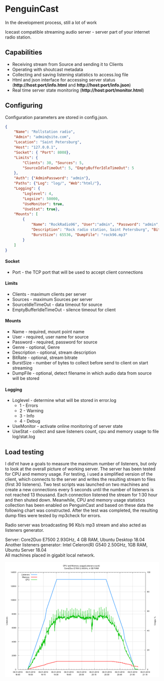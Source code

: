 # PenguinCast
In the development process, still a lot of work

Icecast compatible streaming audio server - server part of your internet radio station.

## Capabilities
* Receiving stream from Source and sending it to Clients
* Operating with shoutcast metadata
* Collecting and saving listening statistics to access.log file
* Html and json interface for accessing server status (__http://host:port/info.html__ and __http://host:port/info.json__)
* Real time server state monitoring (__http://host:port/monitor.html__)

## Configuring
Configuration parameters are stored in config.json.

```json
{
    "Name": "Rollstation radio",
    "Admin": "admin@site.com",
    "Location": "Saint Petersburg",
    "Host": "127.0.0.1",
    "Socket": { "Port": 8008},
    "Limits": {
        "Clients": 30, "Sources": 5, 
        "SourceIdleTimeOut": 5, "EmptyBufferIdleTimeOut": 5
    },
    "Auth": {"AdminPassword": "admin"},
    "Paths": {"Log": "log/", "Web":"html/"},
    "Logging": {
        "Loglevel": 4,
        "Logsize": 50000,
        "UseMonitor": true,
        "UseStat": true},
    "Mounts": [
        {
            "Name": "RockRadio96", "User":"admin", "Password": "admin", "Genre":"Rock", 
            "Description": "Rock radio station, Saint Petersburg", "BitRate":96, 
            "BurstSize": 65536, "DumpFile": "rock96.mp3"
        }
    ]
}
```

#### Socket
- Port - the TCP port that will be used to accept client connections

#### Limits
- Clients - maximum clients per server
- Sources - maximum Sources per server
- SourceIdleTimeOut - data timeout for source
- EmptyBufferIdleTimeOut - silence timeout for client

#### Mounts
- Name - required, mount point name
- User - required, user name for source
- Password - required, password for source
- Genre - optional, Genre
- Description - optional, stream description
- BitRate - optional, stream bitrate
- BurstSize - number of bytes to collect before send to client on start streaming
- DumpFile - optional, detect filename in which audio data from source will be stored

#### Logging
- Loglevel - determine what will be stored in error.log 
    - 1 - Errors
    - 2 - Warning
    - 3 - Info
    - 4 - Debug
- UseMonitor - activate online monitoring of server state
- UseStat - collect and save listeners count, cpu and memory usage to file log/stat.log


## Load testing
I did'nt have a goals to measure the maximum number of listeners, but only to look at the overall picture of working server. The server has been tested for CPU and memory usage. For testing, i used a simplified version of the client, which connects to the server and writes the resulting stream to files (first 30 listeners). Two test scripts was launched on two machines and create a new connections every 5 seconds until the number of listeners is not reached 13 thousand. Each connection listened the stream for 1:30 hour and then shuted down. Meanwhile, CPU and memory usage statistics collection has been enabled on PenguinCast and based on these data the following chart was constructed. After the test was completed, the resulting dump files were tested by mp3check for errors.

Radio server was broadcasting 96 Kb/s mp3 stream and also acted as listeners generator.  

Server: Core2Duo E7500 2.93GHz, 4 GB RAM, Ubuntu Desktop 18.04  
Another listeners generator: Intel Celeron(R) G540 2.50GHz, 1GB RAM, Ubuntu Server 18.04  
All machines placed in gigabit local network.  

![Load test](stat01.png)